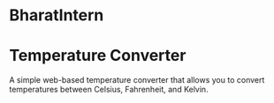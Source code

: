# BharatIntern
# Temperature Converter

A simple web-based temperature converter that allows you to convert temperatures between Celsius, Fahrenheit, and Kelvin.

